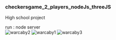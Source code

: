 ﻿### checkersgame_2_players_nodeJs_threeJS
 
 High school project
 
 run : node server 
<br/>
![warcaby2](https://user-images.githubusercontent.com/62243649/150592407-db41bb8f-f568-496e-b571-34424912d78e.PNG)
![warcaby1](https://user-images.githubusercontent.com/62243649/150592419-3b6b8d86-14c0-4f8b-9e84-7ac002100fed.PNG)
![warcaby3](https://user-images.githubusercontent.com/62243649/150592424-c24d801e-f07e-492d-b30f-5948be4efb67.PNG)
